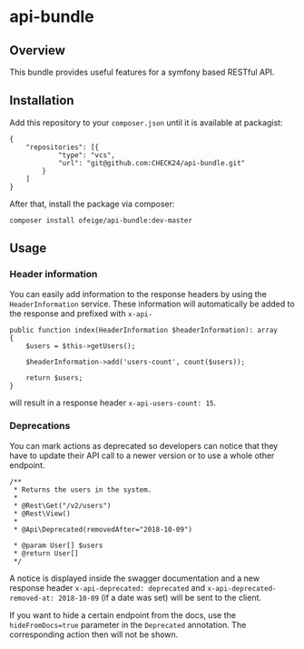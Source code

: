 # api-bundle

## Overview
This bundle provides useful features for a symfony based RESTful API.

## Installation
Add this repository to your `composer.json` until it is available at packagist:
```
{
    "repositories": [{
            "type": "vcs",
            "url": "git@github.com:CHECK24/api-bundle.git"
        }
    ]
}
```

After that, install the package via composer:
```
composer install ofeige/api-bundle:dev-master
```

## Usage
### Header information
You can easily add information to the response headers by using the `HeaderInformation` service. These information will automatically be added to the response and prefixed with `x-api-`
```
public function index(HeaderInformation $headerInformation): array
{
    $users = $this->getUsers();
    
    $headerInformation->add('users-count', count($users));

    return $users;
}
```
will result in a response header `x-api-users-count: 15`.

### Deprecations
You can mark actions as deprecated so developers can notice that they have to update their API call to a newer version or to use a whole other endpoint.
```
/**
 * Returns the users in the system.
 *
 * @Rest\Get("/v2/users")
 * @Rest\View()
 *
 * @Api\Deprecated(removedAfter="2018-10-09")
 
 * @param User[] $users
 * @return User[]
 */
 ```
 A notice is displayed inside the swagger documentation and a new response header `x-api-deprecated: deprecated` and `x-api-deprecated-removed-at: 2018-10-09` (if a date was set) will be sent to the client.

If you want to hide a certain endpoint from the docs, use the `hideFromDocs=true` parameter in the `Deprecated` annotation. The corresponding action then will not be shown.